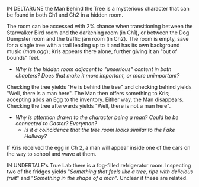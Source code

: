 IN DELTARUNE the Man Behind the Tree is a mysterious character that can be found in both Ch1 and Ch2 in a hidden room. 

The room can be accessed with 2% chance when transitioning between the <a onclick="loadFile('Starwalker.md')">Starwalker</a> Bird room and the darkening room (in Ch1), or between the Dog Dumpster room and the traffic jam room (in Ch2). The room is empty, save for a single tree with a trail leading up to it and has its own background music (_man.ogg_); Kris appears there alone, further giving it an "out of bounds" feel.
- _Why is the hidden room adjacent to "unserious" content in both chapters? Does that make it more important, or more unimportant?_

Checking the tree yields "He is behind the tree" and checking behind yields "Well, there is a man here". The Man then offers something to Kris; accepting adds an <a onclick="loadFile('Egg.md')">Egg</a> to the inventory. Either way, the Man disappears. Checking the tree afterwards yields "Well, there is not a man here".
- _Why is attention drawn to the character <a onclick="loadFile('Mysterious Men.md')">being a man</a>? Could he be connected to <a onclick="loadFile('Doctor W. D. Gaster.md')">Gaster</a>? <a onclick="loadFile('Everyman.md')">Everyman</a>?_
	- _Is it a coincidence that the tree room looks similar to the Fake Hallway?_

If Kris received the egg in Ch 2, a man will appear inside one of the cars on the way to school and wave at them.

IN UNDERTALE's <a onclick="loadFile('Hotland Lab.md')">True Lab</a> there is a fog-filled refrigerator room. Inspecting two of the fridges yields "_Something that feels like a tree, ripe with delicious fruit_" and "_Something in <a onclick="loadFile('Mysterious Men.md')">the shape of a man</a>_". Unclear if these are related.